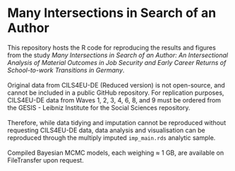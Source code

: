 # Many Intersections in Search of an Author
 This repository hosts the R code for reproducing the results and figures from the study _Many Intersections in Search of an Author: An Intersectional Analysis of Material Outcomes in Job Security and Early Career Returns of School-to-work Transitions in Germany_.<br><br>
 Original data from CILS4EU-DE (Reduced version) is not open-source, and cannot be included in a public GitHub repository. For replication purposes, CILS4EU-DE data from Waves 1, 2, 3, 4, 6, 8, and 9 must be ordered from the GESIS - Leibniz Institute for the Social Sciences repository.<br><br>
 Therefore, while data tidying and imputation cannot be reproduced without requesting CILS4EU-DE data, data analysis and visualisation can be reproduced through the multiply imputed `imp_main.rds` analytic sample.<br><br>
 Compiled Bayesian MCMC models, each weighing ≈ 1 GB, are available on FileTransfer upon request.
